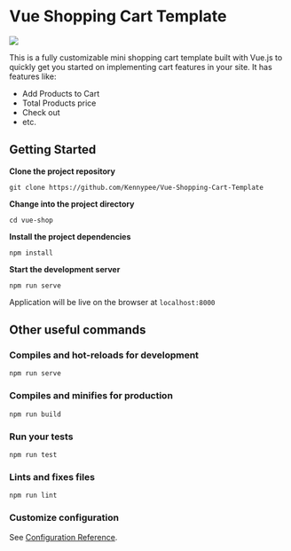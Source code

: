 # Vue Shopping Cart Template

![](https://d2mxuefqeaa7sj.cloudfront.net/s_71E2CF4DBD89971F64764663EF3EE763F1A266DCFB97022F97AADAEE8BC226E1_1548086958793_ezgif.com-video-to-gif+47.gif)


This is a fully customizable mini shopping cart template built with Vue.js to quickly get you started on implementing cart features in your site. It has features like:

- Add Products to Cart
- Total Products price
- Check out
- etc.


## Getting Started

**Clone the project repository**


    git clone https://github.com/Kennypee/Vue-Shopping-Cart-Template

**Change into the project directory**


    cd vue-shop

**Install the project dependencies**


    npm install

**Start the development server**


    npm run serve

Application will be live on the browser at `localhost:8000` 

## Other useful commands

### Compiles and hot-reloads for development
```
npm run serve
```

### Compiles and minifies for production
```
npm run build
```

### Run your tests
```
npm run test
```

### Lints and fixes files
```
npm run lint
```

### Customize configuration
See [Configuration Reference](https://cli.vuejs.org/config/).
